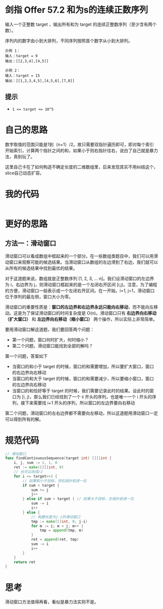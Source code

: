 # 剑指 Offer 57.2 和为s的连续正数序列

输入一个正整数 target ，输出所有和为 target 的连续正整数序列（至少含有两个数）。

序列内的数字由小到大排列，不同序列按照首个数字从小到大排列。

```
示例 1：
输入：target = 9
输出：[[2,3,4],[4,5]]

示例 2：
输入：target = 15
输出：[[1,2,3,4,5],[4,5,6],[7,8]]
```

## 提示

- `1 <= target <= 10^5`

# 自己的思路

数字取值的范围只能是1到（n+1）/2。故只需要双指针遍历即可，即对每个索引开始索引，计算两个指针之间的和，如果小于则右指针往右，说白了自己就是暴力法，真别玩了。

这里自己卡在了如何构造不确定长度的二维数组里，后来发现其实不用纠结这个，slice自己动态扩容。

# 我的代码

```

```



# 更好的思路

## 方法一：滑动窗口

滑动窗口可以看成数组中框起来的一个部分。在一些数组类题目中，我们可以用滑动窗口来观察可能的候选结果。当滑动窗口从数组的左边滑到了右边，我们就可以从所有的候选结果中找到最优的结果。

对于这道题来说，数组就是正整数序列 [1, 2, 3, ... n]。我们设滑动窗口的左边界为 i，右边界为 j，则滑动窗口框起来的是一个左闭右开区间 [i,j)。注意，为了编程的方便，滑动窗口一般表示成一个左闭右开区间。在一开始，i=1, j=1，滑动窗口位于序列的最左侧，窗口大小为零。

滑动窗口的重要性质是：**窗口的左边界和右边界永远只能向右移动**，而不能向左移动。这是为了保证滑动窗口的时间复杂度是 O(n)。滑动窗口只有 **右边界向右移动（扩大窗口）** 和 **左边界向右移动（缩小窗口）** 两个操作，所以实际上非常简单。

要用滑动窗口解这道题，我们要回答两个问题：

- 第一个问题，窗口何时扩大，何时缩小？
- 第二个问题，滑动窗口能找到全部的解吗？

第一个问题，答案如下

- 当窗口的和小于 target 的时候，窗口的和需要增加，所以要扩大窗口，窗口的右边界向右移动
- 当窗口的和大于 target 的时候，窗口的和需要减少，所以要缩小窗口，窗口的左边界向右移动
- 当窗口的和恰好等于 target 的时候，我们需要记录此时的结果。设此时的窗口为 [i, j)，那么我们已经找到了一个 ii 开头的序列，也是唯一一个 i 开头的序列，接下来需要找 i+1 开头的序列，所以窗口的左边界要向右移动

第二个问题，滑动窗口的左右边界都不需要向左移动，所以这道题用滑动窗口一定可以得到所有的解。

# 规范代码

```go
// 滑动窗口
func findContinuousSequence(target int) [][]int {
    i, j, sum := 1, 1, 0
    ret := make([][]int, 0)
    // 也可以改成/2
    for i <= target>>1 {
        // 如果和小于目标，则右指针前进一位
        if sum < target {
            sum += j
            j++
        } else if sum > target { // 如果大于目标，左指针前进一位
            sum -= i
            i++
        } else {
            // 构建长度为j-i的滑动窗口
            tmp := make([]int, 0, j-i)
            for m := i; m < j; m++ {
                tmp = append(tmp, m)
            }
            ret = append(ret, tmp)
            sum -= i
            i++
        }
    }
    return ret
}
```

# 思考

滑动窗口方法值得再看，看似是暴力法实则不是。